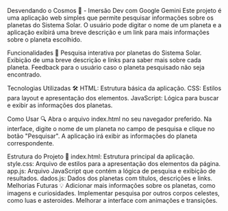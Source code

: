 Desvendando o Cosmos 🌌 - Imersão Dev com Google Gemini
Este projeto é uma aplicação web simples que permite pesquisar informações sobre os planetas do Sistema Solar. O usuário pode digitar o nome de um planeta e a aplicação exibirá uma breve descrição e um link para mais informações sobre o planeta escolhido.

Funcionalidades 🚀
Pesquisa interativa por planetas do Sistema Solar.
Exibição de uma breve descrição e links para saber mais sobre cada planeta.
Feedback para o usuário caso o planeta pesquisado não seja encontrado.

Tecnologias Utilizadas 🛠️
HTML: Estrutura básica da aplicação.
CSS: Estilos para layout e apresentação dos elementos.
JavaScript: Lógica para buscar e exibir as informações dos planetas.

Como Usar 🔍
Abra o arquivo index.html no seu navegador preferido.
Na interface, digite o nome de um planeta no campo de pesquisa e clique no botão "Pesquisar". A aplicação irá exibir as informações do planeta correspondente.

Estrutura do Projeto 📂
index.html: Estrutura principal da aplicação.
style.css: Arquivo de estilos para a apresentação dos elementos da página.
app.js: Arquivo JavaScript que contém a lógica de pesquisa e exibição de resultados.
dados.js: Dados dos planetas com títulos, descrições e links.
Melhorias Futuras 💡
Adicionar mais informações sobre os planetas, como imagens e curiosidades.
Implementar pesquisa por outros corpos celestes, como luas e asteroides.
Melhorar a interface com animações e transições.


